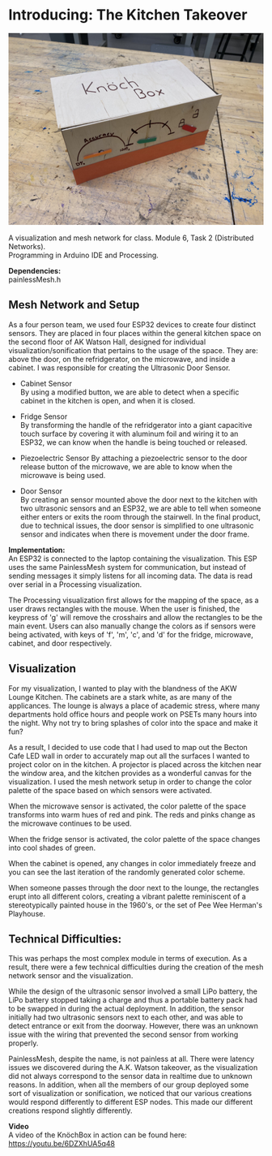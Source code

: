 # Introducing: The Kitchen Takeover

![alt text][intro]

[intro]: https://github.com/tantantheman/tantan-knochbox/blob/master/photos/knochoverview.jpeg "Knochbox Overview"

A visualization and mesh network for class. Module 6, Task 2 (Distributed Networks).  
Programming in Arduino IDE and Processing.  

**Dependencies:**  
painlessMesh.h  


## Mesh Network and Setup 
As a four person team, we used four ESP32 devices to create four distinct sensors. They are placed in four places within the general kitchen space on the second floor of AK Watson Hall, designed for individual visualization/sonification that pertains to the usage of the space. They are: above the door, on the refridgerator, on the microwave, and inside a cabinet. I was responsible for creating the Ultrasonic Door Sensor. 

- Cabinet Sensor  
By using a modified button, we are able to detect when a specific cabinet in the kitchen is open, and when it is closed.  

- Fridge Sensor  
By transforming the handle of the refridgerator into a giant capacitive touch surface by covering it with aluminum foil and wiring it to an ESP32, we can know when the handle is being touched or released.  

- Piezoelectric Sensor
By attaching a piezoelectric sensor to the door release button of the microwave, we are able to know when the microwave is being used. 

- Door Sensor  
By creating an sensor mounted above the door next to the kitchen with two ultrasonic sensors and an ESP32, we are able to tell when someone either enters or exits the room through the stairwell. In the final product, due to technical issues, the door sensor is simplified to one ultrasonic sensor and indicates when there is movement under the door frame.
  
**Implementation:**  
An ESP32 is connected to the laptop containing the visualization. This ESP uses the same PainlessMesh system for communication, but instead of sending messages it simply listens for all incoming data. The data is read over serial in a Processing visualization.  

The Processing visualization first allows for the mapping of the space, as a user draws rectangles with the mouse. When the user is finished, the keypress of 'g' will remove the crosshairs and allow the rectangles to be the main event. Users can also manually change the colors as if sensors were being activated, with keys of 'f', 'm', 'c', and 'd' for the fridge, microwave, cabinet, and door respectively.  

## Visualization  
For my visualization, I wanted to play with the blandness of the AKW Lounge Kitchen. The cabinets are a stark white, as are many of the applicances. The lounge is always a place of academic stress, where many departments hold office hours and people work on PSETs many hours into the night. Why not try to bring splashes of color into the space and make it fun?  

As a result, I decided to use code that I had used to map out the Becton Cafe LED wall in order to accurately map out all the surfaces I wanted to project color on in the kitchen. A projector is placed across the kitchen near the window area, and the kitchen provides as a wonderful canvas for the visualization. I used the mesh network setup in order to change the color palette of the space based on which sensors were activated.  

When the microwave sensor is activated, the color palette of the space transforms into warm hues of red and pink. The reds and pinks change as the microwave continues to be used.  

When the fridge sensor is activated, the color palette of the space changes into cool shades of green.  

When the cabinet is opened, any changes in color immediately freeze and you can see the last iteration of the randomly generated color scheme.  

When someone passes through the door next to the lounge, the rectangles erupt into all different colors, creating a vibrant palette reminiscent of a stereotypically painted house in the 1960's, or the set of Pee Wee Herman's Playhouse. 
 
## Technical Difficulties: 
This was perhaps the most complex module in terms of execution. As a result, there were a few technical difficulties during the creation of the mesh network sensor and the visualization.  

While the design of the ultrasonic sensor involved a small LiPo battery, the LiPo battery stopped taking a charge and thus a portable battery pack had to be swapped in during the actual deployment. In addition, the sensor initially had two ultrasonic sensors next to each other, and was able to detect entrance or exit from the doorway. However, there was an unknown issue with the wiring that prevented the second sensor from working properly. 

PainlessMesh, despite the name, is not painless at all. There were latency issues we discovered during the A.K. Watson takeover, as the visualization did not always correspond to the sensor data in realtime due to unknown reasons. In addition, when all the members of our group deployed some sort of visualization or sonification, we noticed that our various creations would respond differently to different ESP nodes. This made our different creations respond slightly differently.

**Video**  
A video of the KnöchBox in action can be found here:  
https://youtu.be/6DZXhUA5q48  
